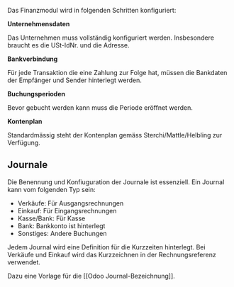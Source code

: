 Das Finanzmodul wird in folgenden Schritten konfiguriert:

**Unternehmensdaten**

Das Unternehmen muss vollständig konfiguriert werden. Insbesondere braucht es die USt-IdNr. und die Adresse.

**Bankverbindung**

Für jede Transaktion die eine Zahlung zur Folge hat, müssen die Bankdaten der Empfänger und Sender hinterlegt werden.

**Buchungsperioden**

Bevor gebucht werden kann muss die Periode eröffnet werden.

**Kontenplan**

Standardmässig steht der Kontenplan gemäss Sterchi/Mattle/Helbling zur Verfügung.

## Journale

Die Benennung und Konfiuguration der Journale ist essenziell. Ein Journal kann vom folgenden Typ sein:

* Verkäufe: Für Ausgangsrechnungen
* Einkauf: Für Eingangsrechnungen
* Kasse/Bank: Für Kasse
* Bank: Bankkonto ist hinterlegt
* Sonstiges: Andere Buchungen

Jedem Journal wird eine Definition für die Kurzzeiten hinterlegt. Bei Verkäufe und Einkauf wird das Kurzzeichnen in der Rechnungsreferenz verwendet.

Dazu eine Vorlage für die [[Odoo Journal-Bezeichnung]].